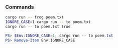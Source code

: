 ### Commands

```bash
cargo run -- frog poem.txt
IGNORE_CASE=1 cargo run -- to poem.txt
cargo run -- to poem.txt true
```

```PowerShell
PS> $Env:IGNORE_CASE=1; cargo run -- to poem.txt
PS> Remove-Item Env:IGNORE_CASE
```
